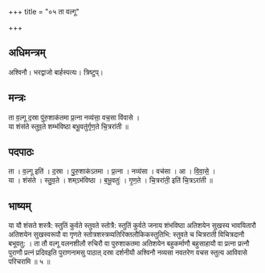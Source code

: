 +++
title = "०५ ता वल्गू"

+++
## अधिमन्त्रम्
अश्विनौ। भरद्वाजो बार्हस्पत्यः। त्रिष्टुप्।

## मन्त्रः
ता व॒ल्गू द॒स्रा पु॑रु॒शाक॑तमा प्र॒त्ना नव्य॑सा॒ वच॒सा वि॑वासे ।  
या शंस॑ते स्तुव॒ते शम्भ॑विष्ठा बभू॒वतु॑र्गृण॒ते चि॒त्ररा॑ती ॥

## पदपाठः
ता । व॒ल्गू इति॑ । द॒स्रा । पु॒रु॒शाक॑ऽतमा । प्र॒त्ना । नव्य॑सा । वच॑सा । आ । वि॒वा॒से॒ ।  
या । शंस॑ते । स्तु॒व॒ते । शम्ऽभ॑विष्ठा । ब॒भू॒वतुः॑ । गृ॒ण॒ते । चि॒त्ररा॑ती॒ इति॑ चि॒त्रऽरा॑ती ॥

## भाष्यम्
या यौ शंसते शस्त्रै: स्तुतिं कुर्वते स्तुवते स्तोत्रै: स्तुतिं कुर्वते जनाय शंभविष्ठा अतिशयेन सुखस्य भावयितारौ अतिशयेन सुखस्वरूपौ वा गृणते स्तोत्रशस्त्रव्यतिरिक्तलौकिकस्तुतिभि: स्तुवते च चित्रराती विचित्रदानौ बभूवतु: । ता तौ वल्गू वलनशीलौ रुचिरौ वा पुरुशाकतमा अतिशयेन बहुकर्माणौ बहुसाहायौ वा प्रत्ना प्रत्नौ पुराणौ प्रत्नं प्रदिवइति पुराणनामसु पाठात् दस्रा दर्शनीयौ अश्विनौ नव्यसा नवतरेण वचस स्तुत्य आविवासे परिचरामि ॥ ५ ॥